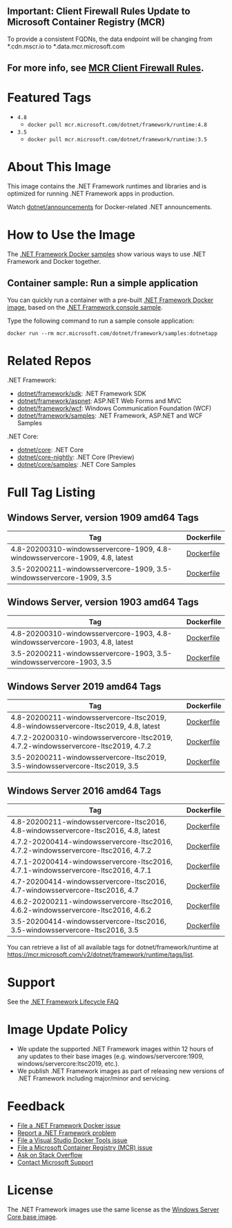 ## Important: Client Firewall Rules Update to Microsoft Container Registry (MCR)

To provide a consistent FQDNs, the data endpoint will be changing from *.cdn.mscr.io to *.data.mcr.microsoft.com

For more info, see [MCR Client Firewall Rules](https://aka.ms/mcr/firewallrules).
---------------------------------------------------------------------------------

# Featured Tags

* `4.8`
  * `docker pull mcr.microsoft.com/dotnet/framework/runtime:4.8`
* `3.5`
  * `docker pull mcr.microsoft.com/dotnet/framework/runtime:3.5`

# About This Image

This image contains the .NET Framework runtimes and libraries and is optimized for running .NET Framework apps in production.

Watch [dotnet/announcements](https://github.com/dotnet/announcements/labels/Docker) for Docker-related .NET announcements.

# How to Use the Image

The [.NET Framework Docker samples](https://github.com/microsoft/dotnet-framework-docker/blob/master/samples/README.md) show various ways to use .NET Framework and Docker together.

## Container sample: Run a simple application

You can quickly run a container with a pre-built [.NET Framework Docker image](https://hub.docker.com/_/microsoft-dotnet-framework-samples/), based on the [.NET Framework console sample](https://github.com/microsoft/dotnet-framework-docker/blob/master/samples/dotnetapp/README.md).

Type the following command to run a sample console application:

```console
docker run --rm mcr.microsoft.com/dotnet/framework/samples:dotnetapp
```

# Related Repos

.NET Framework:

* [dotnet/framework/sdk](https://hub.docker.com/_/microsoft-dotnet-framework-sdk/): .NET Framework SDK
* [dotnet/framework/aspnet](https://hub.docker.com/_/microsoft-dotnet-framework-aspnet/): ASP.NET Web Forms and MVC
* [dotnet/framework/wcf](https://hub.docker.com/_/microsoft-dotnet-framework-wcf/): Windows Communication Foundation (WCF)
* [dotnet/framework/samples](https://hub.docker.com/_/microsoft-dotnet-framework-samples/): .NET Framework, ASP.NET and WCF Samples

.NET Core:

* [dotnet/core](https://hub.docker.com/_/microsoft-dotnet-core/): .NET Core
* [dotnet/core-nightly](https://hub.docker.com/_/microsoft-dotnet-core-nightly/): .NET Core (Preview)
* [dotnet/core/samples](https://hub.docker.com/_/microsoft-dotnet-core-samples/): .NET Core Samples

# Full Tag Listing

## Windows Server, version 1909 amd64 Tags
Tag | Dockerfile
---------| ---------------
4.8-20200310-windowsservercore-1909, 4.8-windowsservercore-1909, 4.8, latest | [Dockerfile](https://github.com/microsoft/dotnet-framework-docker/blob/master/src/runtime/4.8/windowsservercore-1909/Dockerfile)
3.5-20200211-windowsservercore-1909, 3.5-windowsservercore-1909, 3.5 | [Dockerfile](https://github.com/microsoft/dotnet-framework-docker/blob/master/src/runtime/3.5/windowsservercore-1909/Dockerfile)

## Windows Server, version 1903 amd64 Tags
Tag | Dockerfile
---------| ---------------
4.8-20200310-windowsservercore-1903, 4.8-windowsservercore-1903, 4.8, latest | [Dockerfile](https://github.com/microsoft/dotnet-framework-docker/blob/master/src/runtime/4.8/windowsservercore-1903/Dockerfile)
3.5-20200211-windowsservercore-1903, 3.5-windowsservercore-1903, 3.5 | [Dockerfile](https://github.com/microsoft/dotnet-framework-docker/blob/master/src/runtime/3.5/windowsservercore-1903/Dockerfile)

## Windows Server 2019 amd64 Tags
Tag | Dockerfile
---------| ---------------
4.8-20200211-windowsservercore-ltsc2019, 4.8-windowsservercore-ltsc2019, 4.8, latest | [Dockerfile](https://github.com/microsoft/dotnet-framework-docker/blob/master/src/runtime/4.8/windowsservercore-ltsc2019/Dockerfile)
4.7.2-20200310-windowsservercore-ltsc2019, 4.7.2-windowsservercore-ltsc2019, 4.7.2 | [Dockerfile](https://github.com/microsoft/dotnet-framework-docker/blob/master/src/runtime/4.7.2/windowsservercore-ltsc2019/Dockerfile)
3.5-20200211-windowsservercore-ltsc2019, 3.5-windowsservercore-ltsc2019, 3.5 | [Dockerfile](https://github.com/microsoft/dotnet-framework-docker/blob/master/src/runtime/3.5/windowsservercore-ltsc2019/Dockerfile)

## Windows Server 2016 amd64 Tags
Tag | Dockerfile
---------| ---------------
4.8-20200211-windowsservercore-ltsc2016, 4.8-windowsservercore-ltsc2016, 4.8, latest | [Dockerfile](https://github.com/microsoft/dotnet-framework-docker/blob/master/src/runtime/4.8/windowsservercore-ltsc2016/Dockerfile)
4.7.2-20200414-windowsservercore-ltsc2016, 4.7.2-windowsservercore-ltsc2016, 4.7.2 | [Dockerfile](https://github.com/microsoft/dotnet-framework-docker/blob/master/src/runtime/4.7.2/windowsservercore-ltsc2016/Dockerfile)
4.7.1-20200414-windowsservercore-ltsc2016, 4.7.1-windowsservercore-ltsc2016, 4.7.1 | [Dockerfile](https://github.com/microsoft/dotnet-framework-docker/blob/master/src/runtime/4.7.1/windowsservercore-ltsc2016/Dockerfile)
4.7-20200414-windowsservercore-ltsc2016, 4.7-windowsservercore-ltsc2016, 4.7 | [Dockerfile](https://github.com/microsoft/dotnet-framework-docker/blob/master/src/runtime/4.7/windowsservercore-ltsc2016/Dockerfile)
4.6.2-20200211-windowsservercore-ltsc2016, 4.6.2-windowsservercore-ltsc2016, 4.6.2 | [Dockerfile](https://github.com/microsoft/dotnet-framework-docker/blob/master/src/runtime/4.6.2/windowsservercore-ltsc2016/Dockerfile)
3.5-20200414-windowsservercore-ltsc2016, 3.5-windowsservercore-ltsc2016, 3.5 | [Dockerfile](https://github.com/microsoft/dotnet-framework-docker/blob/master/src/runtime/3.5/windowsservercore-ltsc2016/Dockerfile)

You can retrieve a list of all available tags for dotnet/framework/runtime at https://mcr.microsoft.com/v2/dotnet/framework/runtime/tags/list.

# Support

See the [.NET Framework Lifecycle FAQ](https://support.microsoft.com/en-us/help/17455/lifecycle-faq-net-framework)

# Image Update Policy

* We update the supported .NET Framework images within 12 hours of any updates to their base images (e.g. windows/servercore:1909, windows/servercore:ltsc2019, etc.).
* We publish .NET Framework images as part of releasing new versions of .NET Framework including major/minor and servicing.

# Feedback

* [File a .NET Framework Docker issue](https://github.com/microsoft/dotnet-framework-docker/issues)
* [Report a .NET Framework problem](https://developercommunity.visualstudio.com/spaces/61/index.html)
* [File a Visual Studio Docker Tools issue](https://github.com/microsoft/dockertools/issues)
* [File a Microsoft Container Registry (MCR) issue](https://github.com/microsoft/containerregistry/issues)
* [Ask on Stack Overflow](https://stackoverflow.com/questions/tagged/.net)
* [Contact Microsoft Support](https://support.microsoft.com/contactus/)

# License

The .NET Framework images use the same license as the [Windows Server Core base image](https://hub.docker.com/_/microsoft-windows-servercore/).
